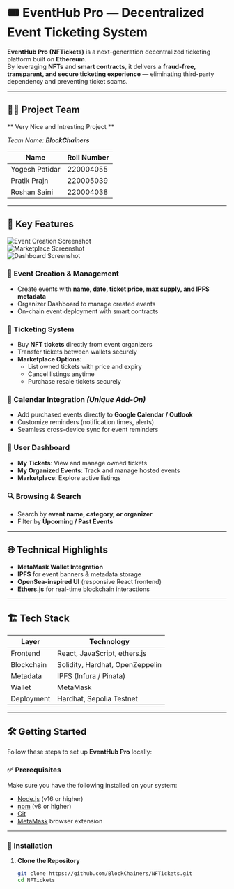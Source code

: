 # 🎟 EventHub Pro — Decentralized Event Ticketing System  

**EventHub Pro (NFTickets)** is a next-generation decentralized ticketing platform built on **Ethereum**.  
By leveraging **NFTs** and **smart contracts**, it delivers a **fraud-free, transparent, and secure ticketing experience** — eliminating third-party dependency and preventing ticket scams.  

---

## 👨‍💻 Project Team  

** Very Nice and Intresting Project **

*Team Name: **BlockChainers***  

| Name           | Roll Number |
|----------------|-------------|
| Yogesh Patidar | 220004055   |
| Pratik Prajn   | 220005039   |
| Roshan Saini   | 220004038   |

---

## 🚀 Key Features  

![Event Creation Screenshot](https://github.com/user-attachments/assets/944d79ae-c47d-4324-b3e4-f7011a92711e)  
![Marketplace Screenshot](https://github.com/user-attachments/assets/209bece9-ce77-430f-aaae-2b917d9c2d57)  
![Dashboard Screenshot](https://github.com/user-attachments/assets/50309829-d10b-47de-92e9-8566b9ec2627)  

### 🧾 Event Creation & Management  
- Create events with **name, date, ticket price, max supply, and IPFS metadata**  
- Organizer Dashboard to manage created events  
- On-chain event deployment with smart contracts  

### 🎫 Ticketing System  
- Buy **NFT tickets** directly from event organizers  
- Transfer tickets between wallets securely  
- **Marketplace Options**:  
  - List owned tickets with price and expiry  
  - Cancel listings anytime  
  - Purchase resale tickets securely  

### 📅 Calendar Integration *(Unique Add-On)*  
- Add purchased events directly to **Google Calendar / Outlook**  
- Customize reminders (notification times, alerts)  
- Seamless cross-device sync for event reminders  

### 👤 User Dashboard  
- **My Tickets**: View and manage owned tickets  
- **My Organized Events**: Track and manage hosted events  
- **Marketplace**: Explore active listings  

### 🔍 Browsing & Search  
- Search by **event name, category, or organizer**  
- Filter by **Upcoming / Past Events**  

---

## 🌐 Technical Highlights  
- **MetaMask Wallet Integration**  
- **IPFS** for event banners & metadata storage  
- **OpenSea-inspired UI** (responsive React frontend)  
- **Ethers.js** for real-time blockchain interactions  

---

## 🏗 Tech Stack  

| Layer       | Technology                         |
|-------------|------------------------------------|
| Frontend    | React, JavaScript, ethers.js       |
| Blockchain  | Solidity, Hardhat, OpenZeppelin    |
| Metadata    | IPFS (Infura / Pinata)             |
| Wallet      | MetaMask                           |
| Deployment  | Hardhat, Sepolia Testnet           |

---

## 🛠 Getting Started  

Follow these steps to set up **EventHub Pro** locally:  

### ✅ Prerequisites  
Make sure you have the following installed on your system:  
- [Node.js](https://nodejs.org/) (v16 or higher)  
- [npm](https://www.npmjs.com/) (v8 or higher)  
- [Git](https://git-scm.com/)  
- [MetaMask](https://metamask.io/) browser extension  

---

### 🔧 Installation  

1. **Clone the Repository**  
   ```bash
   git clone https://github.com/BlockChainers/NFTickets.git
   cd NFTickets
